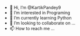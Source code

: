 - 👋 Hi, I’m @KartikPandey9
- 👀 I’m interested in Programing
- 🌱 I’m currently learning Python
- 💞️ I’m looking to collaborate on ...
- 📫 How to reach me ...

<!---
KartikPandey9/KartikPandey9 is a ✨ special ✨ repository because its `README.md` (this file) appears on your GitHub profile.
You can click the Preview link to take a look at your changes.
--->
